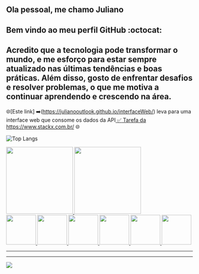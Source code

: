 ## Ola pessoal, me chamo Juliano
## Bem vindo ao meu perfil GitHub :octocat:

 ## Acredito que a tecnologia pode transformar o mundo, e me esforço para estar sempre atualizado nas últimas tendências e boas práticas. Além disso, gosto de enfrentar desafios e resolver problemas, o que me motiva a continuar aprendendo e crescendo na área.

 :globe_with_meridians:[Este link] :arrow_right:(https://julianooutlook.github.io/interfaceWeb/)
 leva para uma interface web que consome os dados da API<a href="http://randomuser.me">  :white_check_mark: Tarefa da https://www.stackx.com.br/
:globe_with_meridians:

![Top Langs](https://github-readme-stats.vercel.app/api/top-langs/?username=Julianooutlook&layout=donut-vertical)

<div>
<a href="https://github.com/Julianooutlook?tab=repositories">
<img loading="lazy" height="180em" src="https://github-readme-stats.vercel.app/api/top-langs/?username=Julianooutlook&layout=compact&langs_count=7&theme=dracula"/>
<img loading="lazy" height="180em" src="https://github-readme-stats.vercel.app/api?username=Julianooutlook&show_icons=true&theme=dracula&include_all_commits=true&count_private=true"/>
</div>


<div>
    <img src="https://cdn.jsdelivr.net/gh/devicons/devicon@latest/icons/html5/html5-original.svg" width="80">
    <img src="https://cdn.jsdelivr.net/gh/devicons/devicon@latest/icons/css3/css3-original.svg" width="80">
    <img src="https://cdn.jsdelivr.net/gh/devicons/devicon@latest/icons/javascript/javascript-original.svg" width="80">
    <img src="https://cdn.jsdelivr.net/gh/devicons/devicon@latest/icons/docker/docker-plain-wordmark.svg" width="80">
    <img src="https://cdn.jsdelivr.net/gh/devicons/devicon@latest/icons/mysql/mysql-original.svg" width="80">
    <img src="https://cdn.jsdelivr.net/gh/devicons/devicon@latest/icons/git/git-original.svg" width="80">
</div>
<hr>
<hr>

<div>
<a href="https://www.linkedin.com/in/seu-usuário-linkedln-aqui" target="_blank"><img loading="lazy" src="https://img.shields.io/badge/-LinkedIn-%230077B5?style=for-the-badge&logo=linkedin&logoColor=white" target="_blank"></a>   
</div>
